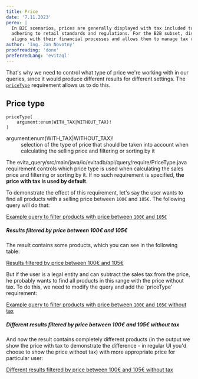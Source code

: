 ```yaml
---
title: Price
date: '7.11.2023'
perex: |
  In B2C scenarios, prices are generally displayed with tax included to give consumers the total purchase cost upfront, 
  adhering to retail standards and regulations. For the B2B subset, displaying prices without tax is critical as it 
  aligns with their financial processes and allows them to manage tax reclaim separately.
author: 'Ing. Jan Novotný'
proofreading: 'done'
preferredLang: 'evitaql'
---
```


That's why we need to control what type of price we're working with in our queries, since it would produce different 
results for different settings. The [`priceType`](../requirements/price.md#price-type) requirement allows us to do this.

## Price type

```evitaql-syntax
priceType(
    argument:enum(WITH_TAX|WITHOUT_TAX)!
)
```

<dl>
    <dt>argument:enum(WITH_TAX|WITHOUT_TAX)!</dt>
    <dd>
        selection of the type of price that should be taken into account when calculating the selling price and 
        filtering or sorting by it
    </dd>
</dl>

The <SourceClass>evita_query/src/main/java/io/evitadb/api/query/require/PriceType.java</SourceClass> requirement 
controls which price type is used when calculating the sales price and filtering or sorting by it. If no such 
requirement is specified, **the price with tax is used by default**.

To demonstrate the effect of this requirement, let's say the user wants to find all products with a selling price 
between `100€` and `105€`. The following query will do that:

<SourceCodeTabs langSpecificTabOnly>

[Example query to filter products with price between `100€` and `105€`](/documentation/user/en/query/requirements/examples/price/price-type.evitaql)

</SourceCodeTabs>

<Note type="info">

<NoteTitle toggles="true">

##### Results filtered by price between 100€ and 105€

</NoteTitle>

The result contains some products, which you can see in the following table:

<MDInclude sourceVariable="extraResults.FacetSummary">[Results filtered by price between 100€ and 105€](/documentation/user/en/query/requirements/examples/price/price-type.evitaql.md)</MDInclude>

</Note>

But if the user is a legal entity and can subtract the sales tax from the price, he probably wants to find all products
in this range with the price without tax. To do this, we need to modify the query and add the `priceType' requirement:

<SourceCodeTabs langSpecificTabOnly>

[Example query to filter products with price between `100€` and `105€` without tax](/documentation/user/en/query/requirements/examples/price/price-type-without-tax.evitaql)

</SourceCodeTabs>

<Note type="info">

<NoteTitle toggles="true">

##### Different results filtered by price between 100€ and 105€ without tax

</NoteTitle>

And now the result contains completely different products (in the output we show the price with tax to demonstrate the 
difference - in regular UI you'd choose to show the price without tax) with more appropriate price for particular user:

<MDInclude sourceVariable="extraResults.FacetSummary">[Different results filtered by price between 100€ and 105€ without tax](/documentation/user/en/query/requirements/examples/price/price-type-without-tax.evitaql.md)</MDInclude>

</Note>
